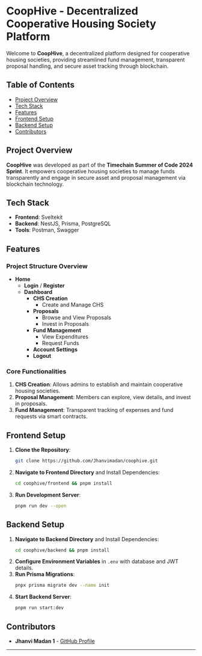 
# CoopHive - Decentralized Cooperative Housing Society Platform

Welcome to **CoopHive**, a decentralized platform designed for cooperative housing societies, providing streamlined fund management, transparent proposal handling, and secure asset tracking through blockchain.

## Table of Contents
- [Project Overview](#project-overview)
- [Tech Stack](#tech-stack)
- [Features](#features)
- [Frontend Setup](#frontend-setup)
- [Backend Setup](#backend-setup)
- [Contributors](#contributors)

## Project Overview
**CoopHive** was developed as part of the **Timechain Summer of Code 2024 Sprint**. It empowers cooperative housing societies to manage funds transparently and engage in secure asset and proposal management via blockchain technology.

## Tech Stack
- **Frontend**: Sveltekit
- **Backend**: NestJS, Prisma, PostgreSQL
- **Tools**: Postman, Swagger

## Features

### Project Structure Overview
- **Home**
  - **Login** / **Register**
  - **Dashboard**
    - **CHS Creation**
      - Create and Manage CHS
    - **Proposals**
      - Browse and View Proposals
      - Invest in Proposals
    - **Fund Management**
      - View Expenditures
      - Request Funds
    - **Account Settings**
    - **Logout**

### Core Functionalities
1. **CHS Creation**: Allows admins to establish and maintain cooperative housing societies.
2. **Proposal Management**: Members can explore, view details, and invest in proposals.
3. **Fund Management**: Transparent tracking of expenses and fund requests via smart contracts.

## Frontend Setup
1. **Clone the Repository**:
   ```bash
   git clone https://github.com/Jhanvimadan/coophive.git
   ```
2. **Navigate to Frontend Directory** and Install Dependencies:
   ```bash
   cd coophive/frontend && pnpm install
   ```
3. **Run Development Server**:
   ```bash
   pnpm run dev --open
   ```

## Backend Setup
1. **Navigate to Backend Directory** and Install Dependencies:
   ```bash
   cd coophive/backend && pnpm install
   ```
2. **Configure Environment Variables** in `.env` with database and JWT details.
3. **Run Prisma Migrations**:
   ```bash
   pnpx prisma migrate dev --name init
   ```
4. **Start Backend Server**:
   ```bash
   pnpm run start:dev
   ```

## Contributors
- **Jhanvi Madan 1** - [GitHub Profile](https://github.com/Jhanvimadan)

--- 
